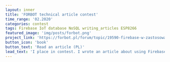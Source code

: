 ```yaml
---
layout: inner
title: 'FORBOT technical article contest'
time_range: '02.2020'
categories: contest
tags: Firebase IoT database NoSQL writing_articles ESP8266
featured_image: 'img/posts/forbot.png'
project_link: 'https://forbot.pl/forum/topic/19590-firebase-w-zastosowaniach-iot-1-czym-jest-firebase-jak-zaczac'
button_icon: 'book'
button_text: 'Read an article (PL)'
lead_text: 'I place in contest. I wrote an article about using Firebase in IoT with examples on ESP8266.'
---
```


